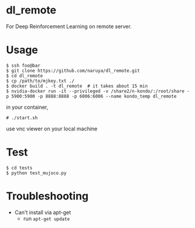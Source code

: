 # dl_remote
For Deep Reinforcement Learning on remote server.

# Usage

```shell
$ ssh foo@bar
$ git clone https://github.com/naruya/dl_remote.git
$ cd dl_remote
$ cp /path/to/mjkey.txt ./
$ docker build . -t dl_remote  # it takes about 15 min
$ nvidia-docker run -it --privileged -v /share2/n-kondo/:/root/share -p 5900:5900 -p 8888:8888 -p 6006:6006 --name kondo_temp dl_remote
```

in your container,
```
# ./start.sh
```

use vnc viewer on your local machine

# Test

```shell
$ cd tests
$ python test_mujoco.py
```

# Troubleshooting

- Can't install via apt-get
  - run `apt-get update`
